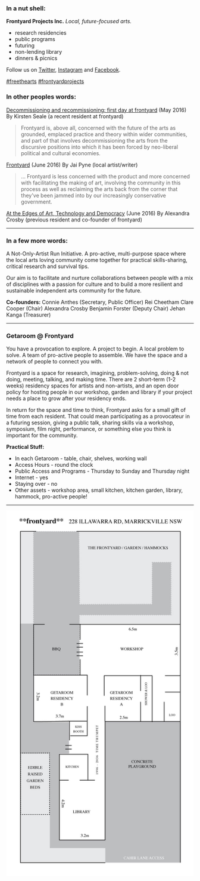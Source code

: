 ---
---
### In a nut shell:

**Frontyard Projects Inc.**
*Local, future-focused arts.*

- research residencies
- public programs
- futuring 
- non-lending library
- dinners & picnics

Follow us on [Twitter](https://twitter.com/Frontyard_Inc), [Instagram](https://www.instagram.com/frontyardorg/) and [Facebook](https://www.facebook.com/Frontyard-144414939266114/).

[\#freethearts](https://twitter.com/hashtag/freethearts) [\#frontyardprojects](https://twitter.com/hashtag/frontyardprojects)

### In other peoples words:

[Decommissioning and recommissioning: first day at frontyard](https://marketsplacescities.wordpress.com/2016/05/26/decommissioning-and-recommissioning-first-day-at-frontyard/) (May 2016)
By Kirsten Seale (a recent resident at frontyard)

> Frontyard is, above all, concerned with the future of the arts as grounded, emplaced practice and theory within wider communities, and part of that involves decommissioning the arts from the discursive positions into which it has been forced by neo-liberal political and cultural economies.

[Frontyard](http://thethousands.com.au/sydney/stray/frontyard) (June 2016)
By Jai Pyne (local artist/writer)

> ... Frontyard is less concerned with the product and more concerned with facilitating the making of art, involving the community in this process as well as reclaiming the arts back from the corner that they've been jammed into by our increasingly conservative government.

[At the Edges of Art, Technology and Democracy](https://www.openaustraliafoundation.org.au/2016/06/07/at-the-edges-of-art-and-technology/) (June 2016)
By Alexandra Crosby (previous resident and co-founder of frontyard) 

* * * *

### In a few more words:

A Not-Only-Artist Run Initiative. A pro-active, multi-purpose space where the local arts loving community come together for practical skills-sharing, critical research and survival tips. 

Our aim is to facilitate and nurture collaborations between people with a mix of disciplines with a passion for culture and to build a more resilient and sustainable independent arts community for the future.

**Co-founders:** 
Connie Anthes (Secretary, Public Officer) 
Rei Cheetham
Clare Cooper (Chair) 
Alexandra Crosby 
Benjamin Forster (Deputy Chair) 
Jehan Kanga (Treasurer)

* * * *

### Getaroom @ Frontyard

You have a provocation to explore. A project to begin. A local problem to solve. A team of pro-active people to assemble. We have the space and a network of people to connect you with.

Frontyard is a space for research, imagining, problem-solving, doing & not doing, meeting, talking, and making time. There are 2 short-term (1-2 weeks) residency spaces for artists and non-artists, and an open door policy for hosting people in our workshop, garden and library if your project needs a place to grow after your residency ends.

In return for the space and time to think, Frontyard asks for a small gift of time from each resident. That could mean participating as a provocateur in a futuring session, giving a public talk, sharing skills via a workshop, symposium, film night, performance, or something else you think is important for the community.

**Practical Stuff:**

- In each Getaroom - table, chair, shelves, working wall
- Access Hours - round the clock
- Public Access and Programs - Thursday to Sunday and Thursday night
- Internet - yes
- Staying over - no
- Other assets - workshop area, small kitchen, kitchen garden, library, hammock, pro-active people!

------

![floorplan](/images/floorplan.jpg)
